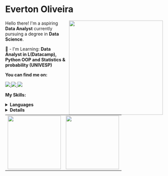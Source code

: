 # Everton Oliveira

<img src="https://www.shutterstock.com/image-vector/dices-icon-flat-illustration-isolated-600nw-2368774569.jpg" min-width="300px" max-width="300px" width="300px" align="right">

<p align="left"> 
      Hello there! I'm a aspiring <strong>Data Analyst</strong> currently pursuing a degree in <strong>Data Science</strong>.
</p>

<p align="left">
 🌱 - I'm Learning: <strong> Data Analyst in    L(Datacamp), Python OOP and Statistics & probability (UNIVESP) </strong>
</p>

<p align="left">
 <strong>You can find me on:<strong>
</p>

<p align="left">
<a href="mailto:everton_soliveira@outlook.com">
  <img src="https://img.shields.io/badge/Microsoft_Outlook-0078D4?style=plastic&logo=microsoft-outlook&logoColor=whitey&link=mailto:everton_soliveira@outlook.com" />
</a>
  
<a href="https://kaggle.com/heartcliffnotever" alt="Kaggle">
  <img src="https://img.shields.io/badge/-Kaggle-blue?logo=kaggle&link=https://kaggle.com/heartcliffnotever">
</a>
  
<a href="https://linkedin.com/in/oliveira-soares-de-everton" alt="Linkedin">
  <img src="https://img.shields.io/static/v1?message=LinkedIn&logo=linkedin&labelColor=0A66C2&color=0A66C2&logoColor=white&label=%20&link=https://www.linkedin.com/in/oliveira-soares-de-everton/"/>
</a>

<strong>My Skills:<strong>

<details>
    <summary>Languages</summary>
  <a href="https://www.scala-lang.org/" target="_blank" rel="noreferrer"> <img src="https://img.shields.io/badge/-scala-red?style=for-the-badge&logo=scala&logoColor=white" alt="Scala-lang" /a>
  <a href="https://www.postgresql.org/" target="_blank" rel="noreferrer"> <img src="https://img.shields.io/badge/Postgres-SQL-green" alt="Postgres-SQL" /a>
  <a href="https://www.python.org" target="_blank" rel="noreferrer"> <img src="https://shields.io/badge/Python-FFD43B?style=flat&logo=python&logoColor=306998" alt="Python" /a>
  <a href="https://pandas.pydata.org/" target="_blank" rel="noreferrer"> <img src="https://img.shields.io/badge/-pandas-05122A?style=flat&logo=pandas" alt="Pandas" /a>
  
</details>
<details>
    <summary>Tools</summary>
  <a href="https://www.mongodb.com//" target="_blank" rel="noreferrer"> <img src="https://img.shields.io/badge/Linux-FCC624?style=for-the-badge&logo=linux&logoColor=black" alt="Linux" /a>
  <a href="https://www.mongodb.com//" target="_blank" rel="noreferrer"> <img src="https://img.shields.io/badge/-MongoDB-13aa52?style=flat-square&logo=mongodb&logoColor=white" alt="MongoDB" /a>
  <a href="https://hadoop.apache.org/" target="_blank" rel="noreferrer"> <img src="https://img.shields.io/badge/Apache_Hadoop-222?&logo=apache-hadoop&logoColor=66CCFF" alt="Hadoop" /a>
  <a href=https://spark.apache.org/" target="_blank" rel="noreferrer"> <img src="https://img.shields.io/badge/spark%20api-scala-red" alt="Spark" /a>
  <a href="https://azure.microsoft.com/en-in/ target="_blank" rel="noreferrer"> <img src="https://img.shields.io/badge/Microsoft%20Azure-0078D4?&style=plastic&logo=Microsoft%20Azure&logoColor=white" alt="Azure" /a>
  <a href="https://www.redis.io" target="_blank" rel="noreferrer"> <img src="https://img.shields.io/badge/Redis-D62124?style=flat-square&logo=Redis&logoColor=white" alt="Redis" /a>
  
</details>

<div>
  <table style="margin: 0 auto;" align="justify">
    <tr>
      <td>
        <img height="170px" src="https://github-readme-stats.vercel.app/api/top-langs/?username=ton-oliveira&layout=compact&theme=react&count_private=true"/>
      </td>
      <td>
        <img height="170px" src="https://github-readme-streak-stats.herokuapp.com/?user=ton-oliveira&theme=react&hide_border=false"/>
      </td>
    </tr>
  </table>
</div>

<!--

--<p><img align="left" src="https://github-readme-stats.vercel.app/api/top-langs?username=ton-oliveira&show_icons=true&locale=en&layout=compact" alt="ton-oliveira" /></p>

<p>&nbsp;<img align="center" src="https://github-readme-stats.vercel.app/api?username=ton-oliveira&show_icons=true&locale=en" alt="ton-oliveira" /></p>



<h2 align="center">Everton Oliveira</h2>
<h4 align="center">Hello there! I'm aspiring Data Analyst currently pursuing a degree in Data Science</h4>

<h2 align="left">Connect with me:</h3>
<p align="left">
<a href="https://linkedin.com/in/oliveira-soares-de-everton" target="blank"><img align="center" src="https://raw.githubusercontent.com/rahuldkjain/github-profile-readme-generator/master/src/images/icons/Social/linked-in-alt.svg" alt="oliveira-soares-de-everton" height="30" width="40" /></a>
<a href="https://kaggle.com/heartcliffnotever" target="blank"><img align="center" src="https://raw.githubusercontent.com/rahuldkjain/github-profile-readme-generator/master/src/images/icons/Social/kaggle.svg" alt="heartcliffnotever" height="30" width="40" /></a>
</p>

<h2 align="left">Languages and Tools:</h2>
<p align="left"> <a href="https://azure.microsoft.com/en-in/" target="_blank" rel="noreferrer"> <img src="https://www.vectorlogo.zone/logos/microsoft_azure/microsoft_azure-icon.svg" alt="azure" width="40" height="40"/> </a> <a href="https://hadoop.apache.org/" target="_blank" rel="noreferrer"> <img src="https://www.vectorlogo.zone/logos/apache_hadoop/apache_hadoop-icon.svg" alt="hadoop" width="40" height="40"/> </a> <a href="https://kafka.apache.org/" target="_blank" rel="noreferrer"> <img src="https://www.vectorlogo.zone/logos/apache_kafka/apache_kafka-icon.svg" alt="kafka" width="40" height="40"/> </a> <a href="https://www.linux.org/" target="_blank" rel="noreferrer"> <img src="https://raw.githubusercontent.com/devicons/devicon/master/icons/linux/linux-original.svg" alt="linux" width="40" height="40"/> </a> <a href="https://www.mongodb.com/" target="_blank" rel="noreferrer"> <img src="https://raw.githubusercontent.com/devicons/devicon/master/icons/mongodb/mongodb-original-wordmark.svg" alt="mongodb" width="40" height="40"/> </a> <a href="https://pandas.pydata.org/" target="_blank" rel="noreferrer"> <img src="https://raw.githubusercontent.com/devicons/devicon/2ae2a900d2f041da66e950e4d48052658d850630/icons/pandas/pandas-original.svg" alt="pandas" width="40" height="40"/> </a> <a href="https://www.postgresql.org" target="_blank" rel="noreferrer"> <img src="https://raw.githubusercontent.com/devicons/devicon/master/icons/postgresql/postgresql-original-wordmark.svg" alt="postgresql" width="40" height="40"/> </a> <a href="https://www.python.org" target="_blank" rel="noreferrer"> <img src="https://raw.githubusercontent.com/devicons/devicon/master/icons/python/python-original.svg" alt="python" width="40" height="40"/> </a> <a href="https://redis.io" target="_blank" rel="noreferrer"> <img src="https://raw.githubusercontent.com/devicons/devicon/master/icons/redis/redis-original-wordmark.svg" alt="redis" width="40" height="40"/> </a> <a href="https://www.scala-lang.org" target="_blank" rel="noreferrer"> <img src="https://raw.githubusercontent.com/devicons/devicon/master/icons/scala/scala-original.svg" alt="scala" width="40" height="40"/> </a> </p>

## Hi there 👋
**ton-oliveira/ton-oliveira** is a ✨ _special_ ✨ repository because its `README.md` (this file) appears on your GitHub profile.

Here are some ideas to get you started:

- 🔭 I’m currently working on ...
-  I’m currently learning ...
- 👯 I’m looking to collaborate on ...
- 🤔 I’m looking for help with ...
- 💬 Ask me about ...
- 📫 How to reach me: ...
- 😄 Pronouns: ...
- ⚡ Fun fact: ...
-->
